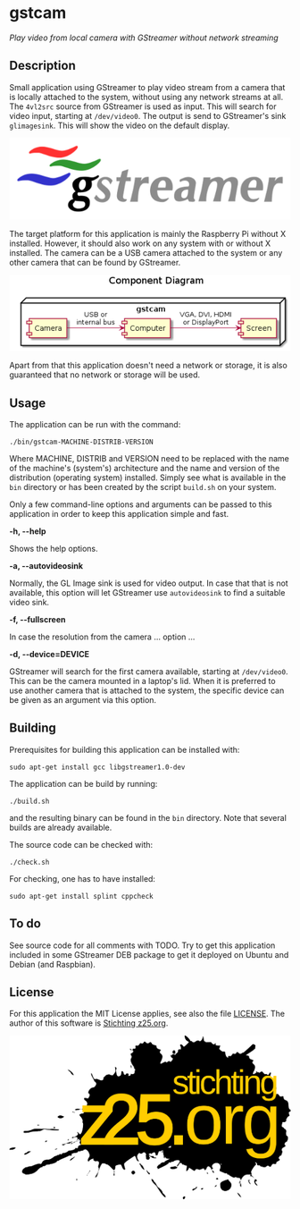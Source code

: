 gstcam
======

_Play video from local camera with GStreamer without network streaming_


Description
-----------

Small application using GStreamer to play video stream from a camera that is
locally attached to the system, without using any network streams at all. The
`4vl2src` source from GStreamer is used as input. This will search for video
input, starting at `/dev/video0`. The output is send to GStreamer's sink
`glimagesink`. This will show the video on the default display.

[![Logo GStreamer](images/logo-gstreamer.png?raw=true)](http://gstreamer.freedesktop.org)

The target platform for this application is mainly the Raspberry Pi without X
installed. However, it should also work on any system with or without X
installed. The camera can be a USB camera attached to the system or any other
camera that can be found by GStreamer.

![Component diagram](images/component-diagram.png?raw=true)

Apart from that this application doesn't need a network or storage, it is also
guaranteed that no network or storage will be used.


Usage
-----

The application can be run with the command:

    ./bin/gstcam-MACHINE-DISTRIB-VERSION

Where MACHINE, DISTRIB and VERSION need to be replaced with the name of the
machine's (system's) architecture and the name and version of the distribution
(operating system) installed. Simply see what is available in the `bin`
directory or has been created by the script `build.sh` on your system.

Only a few command-line options and arguments can be passed to this application
in order to keep this application simple and fast.

**-h, --help**

Shows the help options.

**-a, --autovideosink**

Normally, the GL Image sink is used for video output. In case that that is not
available, this option will let GStreamer use `autovideosink` to find a suitable
video sink.

**-f, --fullscreen**

In case the resolution from the camera ... option ...

**-d, --device=DEVICE**

GStreamer will search for the first camera available, starting at `/dev/video0`.
This can be the camera mounted in a laptop's lid. When it is preferred to use
another camera that is attached to the system, the specific device can be given
as an argument via this option.


Building
--------

Prerequisites for building this application can be installed with:

    sudo apt-get install gcc libgstreamer1.0-dev

The application can be build by running:

    ./build.sh

and the resulting binary can be found in the `bin` directory. Note that several
builds are already available.

The source code can be checked with:

    ./check.sh

For checking, one has to have installed:

    sudo apt-get install splint cppcheck


To do
-----

See source code for all comments with TODO. Try to get this application included
in some GStreamer DEB package to get it deployed on Ubuntu and Debian (and
Raspbian).


License
-------

For this application the MIT License applies, see also the file
[LICENSE](LICENSE). The author of this software is
[Stichting z25.org](http://z25.org).

[![Logo z25](images/logo-z25.png?raw=true)](http://z25.org)
